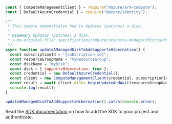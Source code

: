 ```javascript
const { ComputeManagementClient } = require("@azure/arm-compute");
const { DefaultAzureCredential } = require("@azure/identity");

/**
 * This sample demonstrates how to Updates (patches) a disk.
 *
 * @summary Updates (patches) a disk.
 * x-ms-original-file: specification/compute/resource-manager/Microsoft.Compute/stable/2022-03-02/DiskRP/examples/diskExamples/Disk_Update_AddSupportsHibernation.json
 */
async function updateAManagedDiskToAddSupportsHibernation() {
  const subscriptionId = "{subscription-id}";
  const resourceGroupName = "myResourceGroup";
  const diskName = "myDisk";
  const disk = { supportsHibernation: true };
  const credential = new DefaultAzureCredential();
  const client = new ComputeManagementClient(credential, subscriptionId);
  const result = await client.disks.beginUpdateAndWait(resourceGroupName, diskName, disk);
  console.log(result);
}

updateAManagedDiskToAddSupportsHibernation().catch(console.error);
```

Read the [SDK documentation](https://github.com/Azure/azure-sdk-for-js/blob/%40azure%2Farm-compute_19.0.0/sdk/compute/arm-compute/README.md) on how to add the SDK to your project and authenticate.
